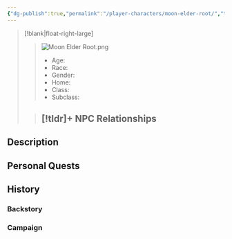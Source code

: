 ```yaml
---
{"dg-publish":true,"permalink":"/player-characters/moon-elder-root/","tags":["PC"]}
---
```


>[!blank|float-right-large]
>>![Moon Elder Root.png](/img/user/z_Assets/Moon%20Elder%20Root.png)
>>- Age: 
>>- Race: 
>>- Gender: 
>>- Home: 
>>- Class: 
>>- Subclass: 
>
>>[!tldr]+ NPC Relationships
>>- 


## Description

## Personal Quests


## History


### Backstory


### Campaign
